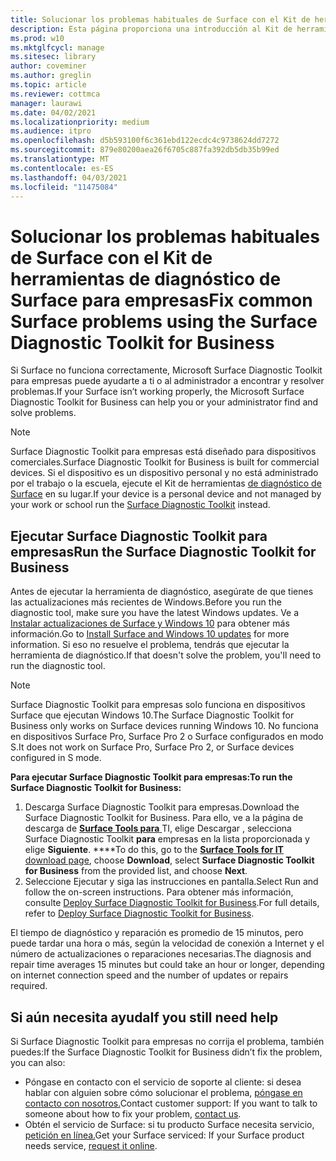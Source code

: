 ```yaml
---
title: Solucionar los problemas habituales de Surface con el Kit de herramientas de diagnóstico de Surface para empresas
description: Esta página proporciona una introducción al Kit de herramientas de diagnóstico de Surface para empresas para su uso en entornos comerciales.
ms.prod: w10
ms.mktglfcycl: manage
ms.sitesec: library
author: coveminer
ms.author: greglin
ms.topic: article
ms.reviewer: cottmca
manager: laurawi
ms.date: 04/02/2021
ms.localizationpriority: medium
ms.audience: itpro
ms.openlocfilehash: d5b593100f6c361ebd122ecdc4c9738624dd7272
ms.sourcegitcommit: 879e80200aea26f6705c887fa392db5db35b99ed
ms.translationtype: MT
ms.contentlocale: es-ES
ms.lasthandoff: 04/03/2021
ms.locfileid: "11475084"
---
```

# <a name="fix-common-surface-problems-using-the-surface-diagnostic-toolkit-for-business"></a><span data-ttu-id="3fc27-103">Solucionar los problemas habituales de Surface con el Kit de herramientas de diagnóstico de Surface para empresas</span><span class="sxs-lookup"><span data-stu-id="3fc27-103">Fix common Surface problems using the Surface Diagnostic Toolkit for Business</span></span>

<span data-ttu-id="3fc27-104">Si Surface no funciona correctamente, Microsoft Surface Diagnostic Toolkit para empresas puede ayudarte a ti o al administrador a encontrar y resolver problemas.</span><span class="sxs-lookup"><span data-stu-id="3fc27-104">If your Surface isn’t working properly, the Microsoft Surface Diagnostic Toolkit for Business can help you or your administrator find and solve problems.</span></span>

> [!NOTE]
> <span data-ttu-id="3fc27-105">Surface Diagnostic Toolkit para empresas está diseñado para dispositivos comerciales.</span><span class="sxs-lookup"><span data-stu-id="3fc27-105">Surface Diagnostic Toolkit for Business is built for commercial devices.</span></span> <span data-ttu-id="3fc27-106">Si el dispositivo es un dispositivo personal y no está administrado por el trabajo o la escuela, ejecute el Kit de herramientas [de diagnóstico de Surface](https://support.microsoft.com/en-us/help/4037239/surface-fix-common-surface-problems-using-surface-diagnostic-toolkit) en su lugar.</span><span class="sxs-lookup"><span data-stu-id="3fc27-106">If your device is a personal device and not managed by your work or school run the [Surface Diagnostic Toolkit](https://support.microsoft.com/en-us/help/4037239/surface-fix-common-surface-problems-using-surface-diagnostic-toolkit) instead.</span></span>

## <a name="run-the-surface-diagnostic-toolkit-for-business"></a><span data-ttu-id="3fc27-107">Ejecutar Surface Diagnostic Toolkit para empresas</span><span class="sxs-lookup"><span data-stu-id="3fc27-107">Run the Surface Diagnostic Toolkit for Business</span></span>

<span data-ttu-id="3fc27-108">Antes de ejecutar la herramienta de diagnóstico, asegúrate de que tienes las actualizaciones más recientes de Windows.</span><span class="sxs-lookup"><span data-stu-id="3fc27-108">Before you run the diagnostic tool, make sure you have the latest Windows updates.</span></span> <span data-ttu-id="3fc27-109">Ve a [Instalar actualizaciones de Surface y Windows 10](https://support.microsoft.com/en-us/help/4023505/surface-install-surface-and-windows-updates) para obtener más información.</span><span class="sxs-lookup"><span data-stu-id="3fc27-109">Go to [Install Surface and Windows 10 updates](https://support.microsoft.com/en-us/help/4023505/surface-install-surface-and-windows-updates) for more information.</span></span> <span data-ttu-id="3fc27-110">Si eso no resuelve el problema, tendrás que ejecutar la herramienta de diagnóstico.</span><span class="sxs-lookup"><span data-stu-id="3fc27-110">If that doesn't solve the problem, you'll need to run the diagnostic tool.</span></span>

> [!NOTE]
> <span data-ttu-id="3fc27-111">Surface Diagnostic Toolkit para empresas solo funciona en dispositivos Surface que ejecutan Windows 10.</span><span class="sxs-lookup"><span data-stu-id="3fc27-111">The Surface Diagnostic Toolkit for Business only works on Surface devices running Windows 10.</span></span> <span data-ttu-id="3fc27-112">No funciona en dispositivos Surface Pro, Surface Pro 2 o Surface configurados en modo S.</span><span class="sxs-lookup"><span data-stu-id="3fc27-112">It does  not work on Surface Pro, Surface Pro 2, or Surface devices configured in S mode.</span></span>

**<span data-ttu-id="3fc27-113">Para ejecutar Surface Diagnostic Toolkit para empresas:</span><span class="sxs-lookup"><span data-stu-id="3fc27-113">To run the Surface Diagnostic Toolkit for Business:</span></span>**

1. <span data-ttu-id="3fc27-114">Descarga Surface Diagnostic Toolkit para empresas.</span><span class="sxs-lookup"><span data-stu-id="3fc27-114">Download the Surface Diagnostic Toolkit for Business.</span></span> <span data-ttu-id="3fc27-115">Para ello, ve a la página de descarga de [ **Surface Tools para** ](https://www.microsoft.com/download/details.aspx?id=46703)TI, elige Descargar , selecciona Surface Diagnostic Toolkit **para** empresas en la lista proporcionada y elige **Siguiente**. \*\*\*\*</span><span class="sxs-lookup"><span data-stu-id="3fc27-115">To do this, go to the [**Surface Tools for IT** download page](https://www.microsoft.com/download/details.aspx?id=46703), choose **Download**, select **Surface Diagnostic Toolkit for Business** from the provided list, and choose **Next**.</span></span>
2. <span data-ttu-id="3fc27-116">Seleccione Ejecutar y siga las instrucciones en pantalla.</span><span class="sxs-lookup"><span data-stu-id="3fc27-116">Select Run and follow the on-screen instructions.</span></span> <span data-ttu-id="3fc27-117">Para obtener más información, consulte [Deploy Surface Diagnostic Toolkit for Business](https://docs.microsoft.com/surface/surface-diagnostic-toolkit-business).</span><span class="sxs-lookup"><span data-stu-id="3fc27-117">For full details, refer to [Deploy Surface Diagnostic Toolkit for Business](https://docs.microsoft.com/surface/surface-diagnostic-toolkit-business).</span></span>

<span data-ttu-id="3fc27-118">El tiempo de diagnóstico y reparación es promedio de 15 minutos, pero puede tardar una hora o más, según la velocidad de conexión a Internet y el número de actualizaciones o reparaciones necesarias.</span><span class="sxs-lookup"><span data-stu-id="3fc27-118">The diagnosis and repair time averages 15 minutes but could take an hour or longer, depending on internet connection speed and the number of updates or repairs required.</span></span> 

## <a name="if-you-still-need-help"></a><span data-ttu-id="3fc27-119">Si aún necesita ayuda</span><span class="sxs-lookup"><span data-stu-id="3fc27-119">If you still need help</span></span>

<span data-ttu-id="3fc27-120">Si Surface Diagnostic Toolkit para empresas no corrija el problema, también puedes:</span><span class="sxs-lookup"><span data-stu-id="3fc27-120">If the Surface Diagnostic Toolkit for Business didn’t fix the problem, you can also:</span></span>

- <span data-ttu-id="3fc27-121">Póngase en contacto con el servicio de soporte al cliente: si desea hablar con alguien sobre cómo solucionar el problema, [póngase en contacto con nosotros.](https://support.microsoft.com/en-us/help/4037645/contact-surface-warranty-and-software-support-for-business)</span><span class="sxs-lookup"><span data-stu-id="3fc27-121">Contact customer support: If you want to talk to someone about how to fix your problem, [contact us](https://support.microsoft.com/en-us/help/4037645/contact-surface-warranty-and-software-support-for-business).</span></span>
- <span data-ttu-id="3fc27-122">Obtén el servicio de Surface: si tu producto Surface necesita servicio, [petición en línea.](https://mybusinessservice.surface.com/)</span><span class="sxs-lookup"><span data-stu-id="3fc27-122">Get your Surface serviced: If your Surface product needs service, [request it online](https://mybusinessservice.surface.com/).</span></span> 
